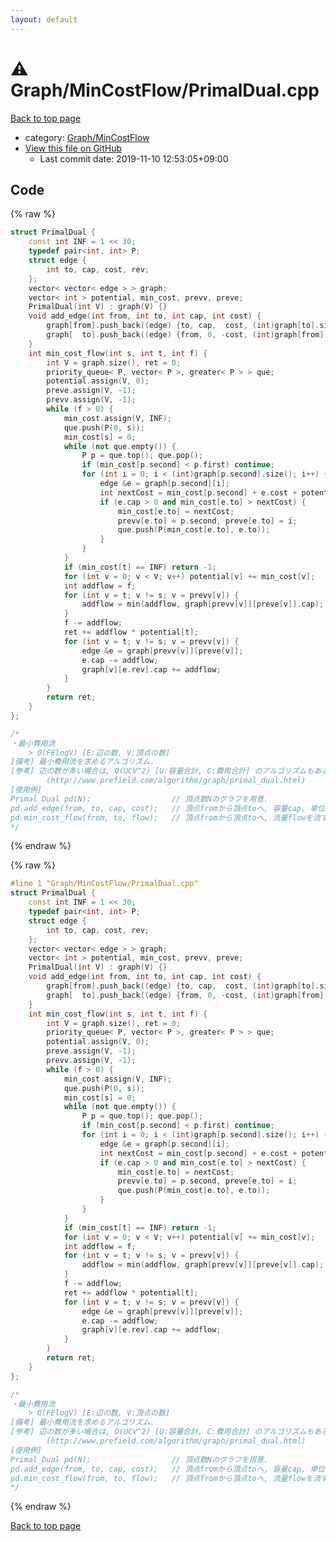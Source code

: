 ```yaml
---
layout: default
---
```


<!-- mathjax config similar to math.stackexchange -->
<script type="text/javascript" async
  src="https://cdnjs.cloudflare.com/ajax/libs/mathjax/2.7.5/MathJax.js?config=TeX-MML-AM_CHTML">
</script>
<script type="text/x-mathjax-config">
  MathJax.Hub.Config({
    TeX: { equationNumbers: { autoNumber: "AMS" }},
    tex2jax: {
      inlineMath: [ ['$','$'] ],
      processEscapes: true
    },
    "HTML-CSS": { matchFontHeight: false },
    displayAlign: "left",
    displayIndent: "2em"
  });
</script>

<script type="text/javascript" src="https://cdnjs.cloudflare.com/ajax/libs/jquery/3.4.1/jquery.min.js"></script>
<script src="https://cdn.jsdelivr.net/npm/jquery-balloon-js@1.1.2/jquery.balloon.min.js" integrity="sha256-ZEYs9VrgAeNuPvs15E39OsyOJaIkXEEt10fzxJ20+2I=" crossorigin="anonymous"></script>
<script type="text/javascript" src="../../../assets/js/copy-button.js"></script>
<link rel="stylesheet" href="../../../assets/css/copy-button.css" />


# :warning: Graph/MinCostFlow/PrimalDual.cpp

<a href="../../../index.html">Back to top page</a>

* category: <a href="../../../index.html#2d7b56f3fc404a7bbbf11680bc555cb7">Graph/MinCostFlow</a>
* <a href="{{ site.github.repository_url }}/blob/master/Graph/MinCostFlow/PrimalDual.cpp">View this file on GitHub</a>
    - Last commit date: 2019-11-10 12:53:05+09:00




## Code

<a id="unbundled"></a>
{% raw %}
```cpp
struct PrimalDual {
    const int INF = 1 << 30;
    typedef pair<int, int> P;
    struct edge {
        int to, cap, cost, rev;
    };
    vector< vector< edge > > graph;
    vector< int > potential, min_cost, prevv, preve;
    PrimalDual(int V) : graph(V) {}
    void add_edge(int from, int to, int cap, int cost) {
        graph[from].push_back((edge) {to, cap,  cost, (int)graph[to].size()});
        graph[  to].push_back((edge) {from, 0, -cost, (int)graph[from].size() - 1});
    }
    int min_cost_flow(int s, int t, int f) {
        int V = graph.size(), ret = 0;
        priority_queue< P, vector< P >, greater< P > > que;
        potential.assign(V, 0);
        preve.assign(V, -1);
        prevv.assign(V, -1);
        while (f > 0) {
            min_cost.assign(V, INF);
            que.push(P(0, s));
            min_cost[s] = 0;
            while (not que.empty()) {
                P p = que.top(); que.pop();
                if (min_cost[p.second] < p.first) continue;
                for (int i = 0; i < (int)graph[p.second].size(); i++) {
                    edge &e = graph[p.second][i];
                    int nextCost = min_cost[p.second] + e.cost + potential[p.second] - potential[e.to];
                    if (e.cap > 0 and min_cost[e.to] > nextCost) {
                        min_cost[e.to] = nextCost;
                        prevv[e.to] = p.second, preve[e.to] = i;
                        que.push(P(min_cost[e.to], e.to));
                    }
                }
            }
            if (min_cost[t] == INF) return -1;
            for (int v = 0; v < V; v++) potential[v] += min_cost[v];
            int addflow = f;
            for (int v = t; v != s; v = prevv[v]) {
                addflow = min(addflow, graph[prevv[v]][preve[v]].cap);
            }
            f -= addflow;
            ret += addflow * potential[t];
            for (int v = t; v != s; v = prevv[v]) {
                edge &e = graph[prevv[v]][preve[v]];
                e.cap -= addflow;
                graph[v][e.rev].cap += addflow;
            }
        }
        return ret;
    }
};

/*
・最小費用流
    > O(FElogV) [E:辺の数, V:頂点の数]
[備考] 最小費用流を求めるアルゴリズム.
[参考] 辺の数が多い場合は, O(UCV^2) [U:容量合計, C:費用合計] のアルゴリズムもある.
        (http://www.prefield.com/algorithm/graph/primal_dual.html)
[使用例]
Primal_Dual pd(N);                  // 頂点数Nのグラフを用意.
pd.add_edge(from, to, cap, cost);   // 頂点fromから頂点toへ, 容量cap, 単位コストcostの有向辺を用意.
pd.min_cost_flow(from, to, flow);   // 頂点fromから頂点toへ, 流量flowを流す際のコスト.
*/

```
{% endraw %}

<a id="bundled"></a>
{% raw %}
```cpp
#line 1 "Graph/MinCostFlow/PrimalDual.cpp"
struct PrimalDual {
    const int INF = 1 << 30;
    typedef pair<int, int> P;
    struct edge {
        int to, cap, cost, rev;
    };
    vector< vector< edge > > graph;
    vector< int > potential, min_cost, prevv, preve;
    PrimalDual(int V) : graph(V) {}
    void add_edge(int from, int to, int cap, int cost) {
        graph[from].push_back((edge) {to, cap,  cost, (int)graph[to].size()});
        graph[  to].push_back((edge) {from, 0, -cost, (int)graph[from].size() - 1});
    }
    int min_cost_flow(int s, int t, int f) {
        int V = graph.size(), ret = 0;
        priority_queue< P, vector< P >, greater< P > > que;
        potential.assign(V, 0);
        preve.assign(V, -1);
        prevv.assign(V, -1);
        while (f > 0) {
            min_cost.assign(V, INF);
            que.push(P(0, s));
            min_cost[s] = 0;
            while (not que.empty()) {
                P p = que.top(); que.pop();
                if (min_cost[p.second] < p.first) continue;
                for (int i = 0; i < (int)graph[p.second].size(); i++) {
                    edge &e = graph[p.second][i];
                    int nextCost = min_cost[p.second] + e.cost + potential[p.second] - potential[e.to];
                    if (e.cap > 0 and min_cost[e.to] > nextCost) {
                        min_cost[e.to] = nextCost;
                        prevv[e.to] = p.second, preve[e.to] = i;
                        que.push(P(min_cost[e.to], e.to));
                    }
                }
            }
            if (min_cost[t] == INF) return -1;
            for (int v = 0; v < V; v++) potential[v] += min_cost[v];
            int addflow = f;
            for (int v = t; v != s; v = prevv[v]) {
                addflow = min(addflow, graph[prevv[v]][preve[v]].cap);
            }
            f -= addflow;
            ret += addflow * potential[t];
            for (int v = t; v != s; v = prevv[v]) {
                edge &e = graph[prevv[v]][preve[v]];
                e.cap -= addflow;
                graph[v][e.rev].cap += addflow;
            }
        }
        return ret;
    }
};

/*
・最小費用流
    > O(FElogV) [E:辺の数, V:頂点の数]
[備考] 最小費用流を求めるアルゴリズム.
[参考] 辺の数が多い場合は, O(UCV^2) [U:容量合計, C:費用合計] のアルゴリズムもある.
        (http://www.prefield.com/algorithm/graph/primal_dual.html)
[使用例]
Primal_Dual pd(N);                  // 頂点数Nのグラフを用意.
pd.add_edge(from, to, cap, cost);   // 頂点fromから頂点toへ, 容量cap, 単位コストcostの有向辺を用意.
pd.min_cost_flow(from, to, flow);   // 頂点fromから頂点toへ, 流量flowを流す際のコスト.
*/

```
{% endraw %}

<a href="../../../index.html">Back to top page</a>

